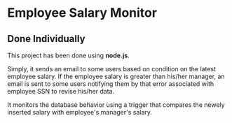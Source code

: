 # Employee Salary Monitor #
## Done Individually ##

This project has been done using **node.js**.

Simply, it sends an email to some users based on condition on the latest employee salary.
If the employee salary is greater than his/her manager, an email is sent to some users notifying them by that error associated with employee SSN to revise his/her data.


It monitors the database behavior using a trigger that compares the newely inserted salary with employee's manager's salary.